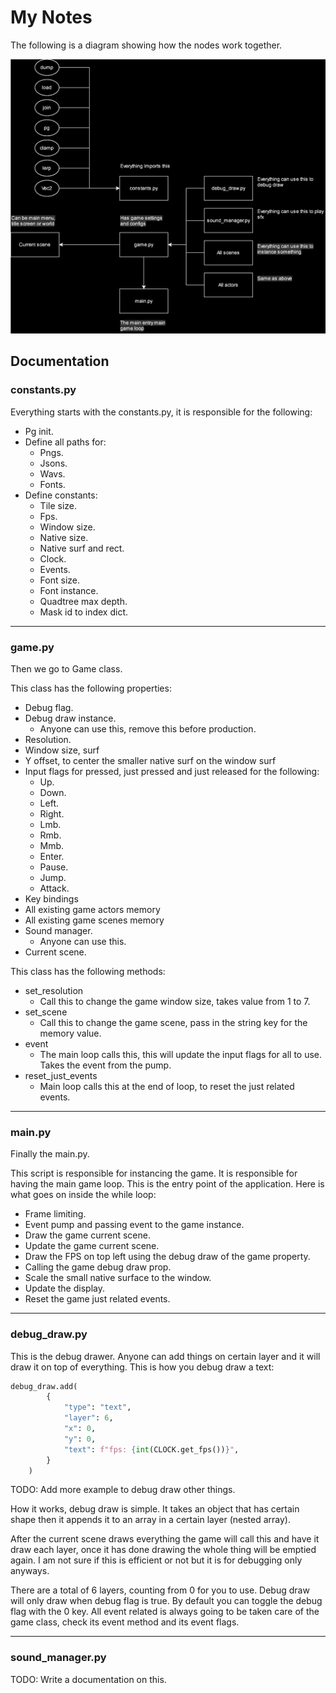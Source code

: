 # My Notes

The following is a diagram showing how the nodes work together.

![Alt text](svgs/python-2d-game-engine.drawio.svg "Game engine flow")

## Documentation

### constants.py

Everything starts with the constants.py, it is responsible for the following:

- Pg init.
- Define all paths for:
  - Pngs.
  - Jsons.
  - Wavs.
  - Fonts.
- Define constants:
  - Tile size.
  - Fps.
  - Window size.
  - Native size.
  - Native surf and rect.
  - Clock.
  - Events.
  - Font size.
  - Font instance.
  - Quadtree max depth.
  - Mask id to index dict.

---

### game.py

Then we go to Game class.

This class has the following properties:

- Debug flag.
- Debug draw instance.
  - Anyone can use this, remove this before production.
- Resolution.
- Window size, surf
- Y offset, to center the smaller native surf on the window surf
- Input flags for pressed, just pressed and just released for the following:
  - Up.
  - Down.
  - Left.
  - Right.
  - Lmb.
  - Rmb.
  - Mmb.
  - Enter.
  - Pause.
  - Jump.
  - Attack.
- Key bindings
- All existing game actors memory
- All existing game scenes memory
- Sound manager.
  - Anyone can use this.
- Current scene.

This class has the following methods:

- set_resolution
  - Call this to change the game window size, takes value from 1 to 7.
- set_scene
  - Call this to change the game scene, pass in the string key for the memory value.
- event
  - The main loop calls this, this will update the input flags for all to use. Takes the event from the pump.
- reset_just_events
  - Main loop calls this at the end of loop, to reset the just related events.

---

### main.py

Finally the main.py.

This script is responsible for instancing the game. It is responsible for having the main game loop. This is the entry point of the application. Here is what goes on inside the while loop:

- Frame limiting.
- Event pump and passing event to the game instance.
- Draw the game current scene.
- Update the game current scene.
- Draw the FPS on top left using the debug draw of the game property.
- Calling the game debug draw prop.
- Scale the small native surface to the window.
- Update the display.
- Reset the game just related events.

---

### debug_draw.py

This is the debug drawer. Anyone can add things on certain layer and it will draw it on top of everything. This is how you debug draw a text:

```py
debug_draw.add(
        {
            "type": "text",
            "layer": 6,
            "x": 0,
            "y": 0,
            "text": f"fps: {int(CLOCK.get_fps())}",
        }
    )
```

TODO: Add more example to debug draw other things.

How it works, debug draw is simple. It takes an object that has certain shape then it appends it to an array in a certain layer (nested array).

After the current scene draws everything the game will call this and have it draw each layer, once it has done drawing the whole thing will be emptied again. I am not sure if this is efficient or not but it is for debugging only anyways.

There are a total of 6 layers, counting from 0 for you to use. Debug draw will only draw when debug flag is true. By default you can toggle the debug flag with the 0 key. All event related is always going to be taken care of the game class, check its event method and its event flags.

---

### sound_manager.py

TODO: Write a documentation on this.
